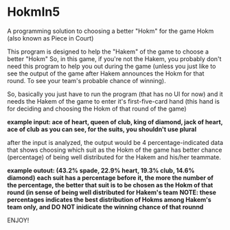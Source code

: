 # HokmIn5
A programming solution to choosing a better "Hokm" for the game Hokm (also known as Piece in Court)

This program is designed to help the "Hakem" of the game to choose a better "Hokm"
So, in this game, if you're not the Hakem, you probably don't need this program to help you out during the game (unless you just like to see the output of the game after Hakem announces the Hokm for that round. To see your team's probable chance of winning).

So, basically you just have to run the program (that has no UI for now)
and it needs the Hakem of the game to enter it's first-five-card hand (this hand is for deciding and choosing the Hokm of that round of the game)

**example input: ace of heart, queen of club, king of diamond, jack of heart, ace of club**
**as you can see, for the suits, you shouldn't use plural**

after the input is analyzed, the output would be 4 percentage-indicated data that shows choosing which suit as the Hokm of the game has better chance (percentage) of being well distributed for
the Hakem and his/her teammate.

**example outout: (43.2% spade, 22.9% heart, 19.3% club, 14.6% diamond)**
**each suit has a percentage before it, the more the number of the percentage, the better that suit is to be chosen as the Hokm of that round (in sense of being well distributed for Hakem's team**
**NOTE: these percentages indicates the best distribution of Hokms among Hakem's team only, and DO NOT inidicate the winning chance of that rounnd**

ENJOY!
